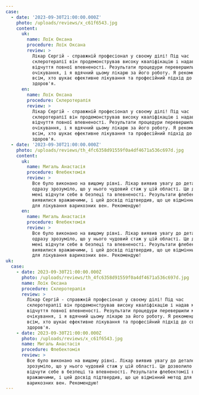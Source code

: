 ```yaml
---
case:
  - date: '2023-09-30T21:00:00.000Z'
    photo: /uploads/reviews/x_c61f6543.jpg
    content:
      uk:
        name: Лоїк Оксана
        procedure: Лоїк Оксана
        review: >
          Лікар Сергій - справжній професіонал у своєму ділі! Під час
          склеротерапії він продемонстрував високу кваліфікацію і надав мені
          відчуття повної впевненості. Результати процедури перевершили мої
          очікування, і я вдячний цьому лікарю за його роботу. Я рекомендую його
          всім, хто шукає ефективне лікування та професійний підхід до свого
          здоров'я.
      en:
        name: Лоїк Оксана
        procedure: Склеротерапія
        review: >
          Лікар Сергій - справжній професіонал у своєму ділі! Під час
          склеротерапії він продемонстрував високу кваліфікацію і надав мені
          відчуття повної впевненості. Результати процедури перевершили мої
          очікування, і я вдячний цьому лікарю за його роботу. Я рекомендую його
          всім, хто шукає ефективне лікування та професійний підхід до свого
          здоров'я.
  - date: '2023-09-30T21:00:00.000Z'
    photo: /uploads/reviews/th_4fc6358d91559f0a4df4671a536c697d.jpg
    content:
      uk:
        name: Мигаль Анастасія
        procedure: Флебектомія
        review: >
          Все було виконано на вищому рівні. Лікар виявив увагу до деталей,
          одразу зрозуміло, що у нього чудовий стаж у цій області. Це дозволило
          мені відчути себе в безпеці та впевненості. Результати флебектомії
          виявилися вражаючими, і цей досвід підтвердив, що це відмінний метод
          для лікування варикозних вен. Рекомендую!
      en:
        name: Мигаль Анастасія
        procedure: Флебектомія
        review: >
          Все було виконано на вищому рівні. Лікар виявив увагу до деталей,
          одразу зрозуміло, що у нього чудовий стаж у цій області. Це дозволило
          мені відчути себе в безпеці та впевненості. Результати флебектомії
          виявилися вражаючими, і цей досвід підтвердив, що це відмінний метод
          для лікування варикозних вен. Рекомендую!
uk:
  case:
    - date: 2023-09-30T21:00:00.000Z
      photo: /uploads/reviews/th_4fc6358d91559f0a4df4671a536c697d.jpg
      name: Лоїк Оксана
      procedure: Склеротерапія
      review: >
        Лікар Сергій - справжній професіонал у своєму ділі! Під час
        склеротерапії він продемонстрував високу кваліфікацію і надав мені
        відчуття повної впевненості. Результати процедури перевершили мої
        очікування, і я вдячний цьому лікарю за його роботу. Я рекомендую його
        всім, хто шукає ефективне лікування та професійний підхід до свого
        здоров'я.
    - date: 2023-09-30T21:00:00.000Z
      photo: /uploads/reviews/x_c61f6543.jpg
      name: Мигаль Анастасія
      procedure: Флебектомія
      review: >
        Все було виконано на вищому рівні. Лікар виявив увагу до деталей, одразу
        зрозуміло, що у нього чудовий стаж у цій області. Це дозволило мені
        відчути себе в безпеці та впевненості. Результати флебектомії виявилися
        вражаючими, і цей досвід підтвердив, що це відмінний метод для лікування
        варикозних вен. Рекомендую!
---
```

